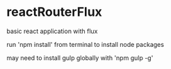 # reactRouterFlux

basic react application with flux

run 'npm install' from terminal to install node packages

may need to install gulp globally with 'npm gulp -g'
